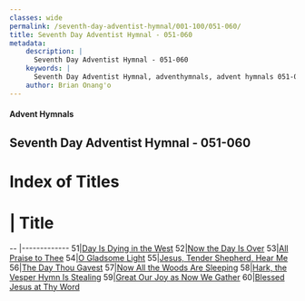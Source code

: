 ```yaml
---
classes: wide
permalink: /seventh-day-adventist-hymnal/001-100/051-060/
title: Seventh Day Adventist Hymnal - 051-060
metadata:
    description: |
      Seventh Day Adventist Hymnal - 051-060
    keywords: |
      Seventh Day Adventist Hymnal, adventhymnals, advent hymnals 051-060
    author: Brian Onang'o
---
```


#### Advent Hymnals
## Seventh Day Adventist Hymnal - 051-060

# Index of Titles
# | Title                        
-- |-------------
51|[Day Is Dying in the West](/seventh-day-adventist-hymnal/001-100/051-060/Day-Is-Dying-in-the-West)
52|[Now the Day Is Over](/seventh-day-adventist-hymnal/001-100/051-060/Now-the-Day-Is-Over)
53|[All Praise to Thee](/seventh-day-adventist-hymnal/001-100/051-060/All-Praise-to-Thee)
54|[O Gladsome Light](/seventh-day-adventist-hymnal/001-100/051-060/O-Gladsome-Light)
55|[Jesus, Tender Shepherd, Hear Me](/seventh-day-adventist-hymnal/001-100/051-060/Jesus,-Tender-Shepherd,-Hear-Me)
56|[The Day Thou Gavest](/seventh-day-adventist-hymnal/001-100/051-060/The-Day-Thou-Gavest)
57|[Now All the Woods Are Sleeping](/seventh-day-adventist-hymnal/001-100/051-060/Now-All-the-Woods-Are-Sleeping)
58|[Hark, the Vesper Hymn Is Stealing](/seventh-day-adventist-hymnal/001-100/051-060/Hark,-the-Vesper-Hymn-Is-Stealing)
59|[Great Our Joy as Now We Gather](/seventh-day-adventist-hymnal/001-100/051-060/Great-Our-Joy-as-Now-We-Gather)
60|[Blessed Jesus at Thy Word](/seventh-day-adventist-hymnal/001-100/051-060/Blessed-Jesus-at-Thy-Word)